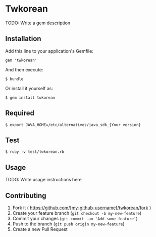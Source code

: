 # Twkorean

TODO: Write a gem description

## Installation

Add this line to your application's Gemfile:

    gem 'twkorean'

And then execute:

    $ bundle

Or install it yourself as:

    $ gem install twkorean

## Required

    $ export JAVA_HOME=/etc/alternatives/java_sdk_{Your version}

## Test
    
    $ ruby -v test/twkorean.rb

## Usage

TODO: Write usage instructions here

## Contributing

1. Fork it ( https://github.com/[my-github-username]/twkorean/fork )
2. Create your feature branch (`git checkout -b my-new-feature`)
3. Commit your changes (`git commit -am 'Add some feature'`)
4. Push to the branch (`git push origin my-new-feature`)
5. Create a new Pull Request
